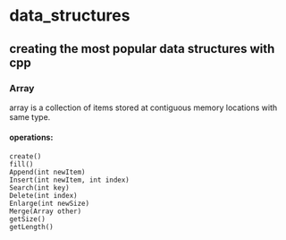 # data_structures
## creating the most popular data structures with cpp
### Array
  array is a collection of items stored at contiguous memory locations with same type.
  #### operations:
    create()
    fill()
    Append(int newItem)
    Insert(int newItem, int index)
    Search(int key)
    Delete(int index)
    Enlarge(int newSize)
    Merge(Array other)
    getSize()
    getLength()
    
